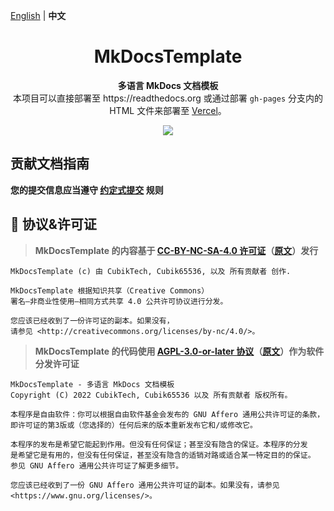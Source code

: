 [English](README.md) | **中文**

<h1 align="center">MkDocsTemplate</h1>

<p align="center">
  <b>多语言 MkDocs 文档模板</b>
  <br/>
  本项目可以直接部署至 <a herf="https://readthedocs.org">https://readthedocs.org</a> 或通过部署 <code>gh-pages</code> 分支内的 HTML 文件来部署至 <a href="https://vercel.com">Vercel</a>。
</p>

<p align="center">
  <a href="LICENSE">
    <img src="https://img.shields.io/badge/License-CC--BY--NC--SA--4.0-important?style=for-the-badge" />
  </a>
</p>

## 贡献文档指南

**您的提交信息应当遵守 [约定式提交](https://www.conventionalcommits.org/zh-hans/v1.0.0/) 规则**

## 📜 协议&许可证

> **MkDocsTemplate 的内容基于 [CC-BY-NC-SA-4.0 许可证](license-translations/LICENSE-zh)（[原文](LICENSE)）发行**

``` text
MkDocsTemplate (c) 由 CubikTech, Cubik65536, 以及 所有贡献者 创作.

MkDocsTemplate 根据知识共享（Creative Commons）
署名—非商业性使用—相同方式共享 4.0 公共许可协议进行分发。

您应该已经收到了一份许可证的副本。如果没有，
请参见 <http://creativecommons.org/licenses/by-nc/4.0/>。
```

> **MkDocsTemplate 的代码使用 [AGPL-3.0-or-later 协议](license-translations/LICENSE-zh.CODE)（[原文](LICENSE.CODE)）作为软件分发许可证**

``` text
MkDocsTemplate - 多语言 MkDocs 文档模板
Copyright (C) 2022 CubikTech, Cubik65536 以及 所有贡献者 版权所有。

本程序是自由软件：你可以根据自由软件基金会发布的 GNU Affero 通用公共许可证的条款，
即许可证的第3版或（您选择的）任何后来的版本重新发布它和/或修改它。

本程序的发布是希望它能起到作用。但没有任何保证；甚至没有隐含的保证。本程序的分发
是希望它是有用的，但没有任何保证，甚至没有隐含的适销对路或适合某一特定目的的保证。
参见 GNU Affero 通用公共许可证了解更多细节。

您应该已经收到了一份 GNU Affero 通用公共许可证的副本。如果没有，请参见 <https://www.gnu.org/licenses/>。
```

